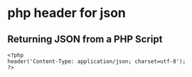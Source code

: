 # php header for json

## Returning JSON from a PHP Script

```
<?php
header('Content-Type: application/json; charset=utf-8');
?>
```
